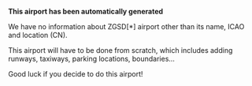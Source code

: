 **This airport has been automatically generated**

We have no information about ZGSD[*] airport other than its name, ICAO and location (CN).

This airport will have to be done from scratch, which includes adding runways, taxiways, parking locations, boundaries...

Good luck if you decide to do this airport!